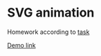 # SVG animation
Homework according to [task](https://interfaceingame.com/screenshots/overwatch-finding-game/)

[Demo link](http://wheercool-css-animation.surge.sh/)

